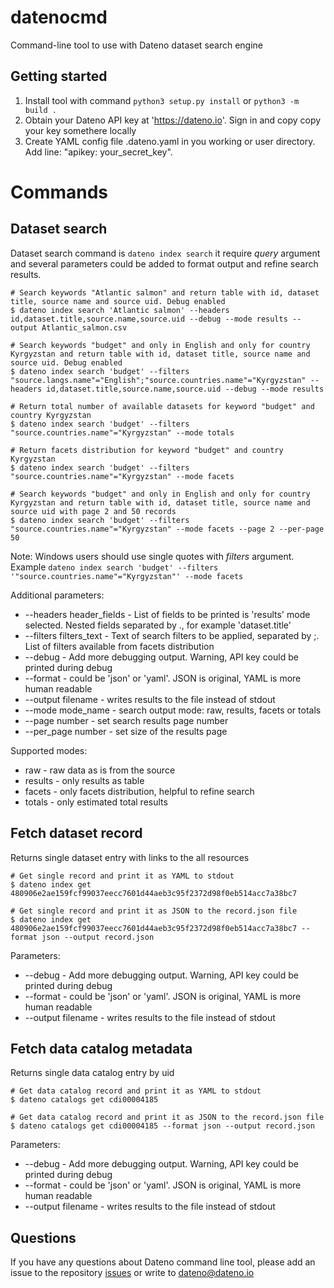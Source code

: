 # datenocmd
Command-line tool to use with Dateno dataset search engine


## Getting started

1. Install tool with command ```python3 setup.py install``` or ```python3 -m build .```
2. Obtain your Dateno API key at 'https://dateno.io'. Sign in and copy copy your key somethere locally
2. Create YAML config file .dateno.yaml in you working or user directory. Add line: "apikey: your_secret_key". 

# Commands

## Dataset search

Dataset search command is ```dateno index search``` it require *query* argument and several parameters could be added to format output and refine search results.

    # Search keywords "Atlantic salmon" and return table with id, dataset title, source name and source uid. Debug enabled
    $ dateno index search 'Atlantic salmon' --headers id,dataset.title,source.name,source.uid --debug --mode results --output Atlantic_salmon.csv

    # Search keywords "budget" and only in English and only for country Kyrgyzstan and return table with id, dataset title, source name and source uid. Debug enabled
    $ dateno index search 'budget' --filters "source.langs.name"="English";"source.countries.name"="Kyrgyzstan" --headers id,dataset.title,source.name,source.uid --debug --mode results

    # Return total number of available datasets for keyword "budget" and country Kyrgyzstan
    $ dateno index search 'budget' --filters "source.countries.name"="Kyrgyzstan" --mode totals

    # Return facets distribution for keyword "budget" and country Kyrgyzstan
    $ dateno index search 'budget' --filters "source.countries.name"="Kyrgyzstan" --mode facets

    # Search keywords "budget" and only in English and only for country Kyrgyzstan and return table with id, dataset title, source name and source uid with page 2 and 50 records
    $ dateno index search 'budget' --filters "source.countries.name"="Kyrgyzstan" --mode facets --page 2 --per-page 50

Note: Windows users should use single quotes with *filters* argument. Example
```dateno index search 'budget' --filters '"source.countries.name"="Kyrgyzstan"' --mode facets```


Additional parameters:
* --headers header_fields - List of fields to be printed is 'results' mode selected. Nested fields separated by ., for example 'dataset.title'
* --filters filters_text - Text of search filters to be applied, separated by ;. List of filters available from facets distribution
* --debug - Add more debugging output. Warning, API key could be printed during debug
* --format - could be 'json' or 'yaml'. JSON is original, YAML is more human readable
* --output filename - writes results to the file instead of stdout
* --mode mode_name - search output mode: raw, results, facets or totals
* --page number  - set search results page number
* --per_page number - set size of the results page


Supported modes: 
* raw - raw data as is from the source
* results - only results as table
* facets - only facets distribution, helpful to refine search
* totals - only estimated total results


## Fetch dataset record

Returns single dataset entry with links to the all resources

    # Get single record and print it as YAML to stdout
    $ dateno index get 480906e2ae159fcf99037eecc7601d44aeb3c95f2372d98f0eb514acc7a38bc7

    # Get single record and print it as JSON to the record.json file
    $ dateno index get 480906e2ae159fcf99037eecc7601d44aeb3c95f2372d98f0eb514acc7a38bc7 --format json --output record.json

Parameters:
* --debug - Add more debugging output. Warning, API key could be printed during debug
* --format - could be 'json' or 'yaml'. JSON is original, YAML is more human readable
* --output filename - writes results to the file instead of stdout


## Fetch data catalog metadata

Returns single data catalog entry by uid

    # Get data catalog record and print it as YAML to stdout
    $ dateno catalogs get cdi00004185

    # Get data catalog record and print it as JSON to the record.json file
    $ dateno catalogs get cdi00004185 --format json --output record.json

Parameters:
* --debug - Add more debugging output. Warning, API key could be printed during debug
* --format - could be 'json' or 'yaml'. JSON is original, YAML is more human readable
* --output filename - writes results to the file instead of stdout


## Questions

If you have any questions about Dateno command line tool, please add an issue to the repository [issues](https://github.com/datenoio/datenocmd/issues) or write to dateno@dateno.io
